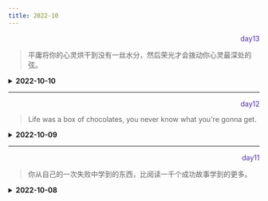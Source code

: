 ```yaml
---
title: 2022-10
---
```


<div align="right" style="color:#512DA8">day13</div> 

> 平庸将你的心灵烘干到没有一丝水分，然后荣光才会拨动你心灵最深处的弦。

<details>
<summary><b>2022-10-10</b></summary>

<p style="color:blue">1. Webpack中的sourceMap配置？ 【Webpack】</p>
<details>
<summary><b>参考答案</b></summary>
<p>

- 项目打包后，如果关闭 sourceMap 的配置，在浏览器打开项目后，看到的 js 代码为打包后的代码，不利于查找代码错误。
- sourceMap 是一个映射关系，他可以知道在 dist 打包后的 main.js 错误的代码对应在未经打包的代码的位置。

配置项为：
- devtool:'source-map'---会在 dist 目录下生成一个.map 的映射文件。
- 如果为'inline-source-map'，则不会生成.map 文件，直接在原 main.js 文见中添加注释以映射(位置在底部)。
- 如果为'cheap-inline-source-map' :与 inline 不同，只告诉是哪行代码出错，效率会高一些。
- 如果为"cheap-module-source-map':不管是业务代码，但是依赖的第三方模块，都会显示出出错的地方。
- eval 是打包效率最高的方式。
- 如果是开发环境，建议使用“cheap-module-eval-source-map'这种方式。如果是生产环境，一般不用设置 devtool 的配置。如果要配置，推荐使用"cheap-module-source-map"。

</p>
</details>

<hr/>
<p style="color:blue">2.JS编译解析原理以及AST的理解 【JS】</p>
<details>
<summary><b>参考答案</b></summary>
<p>

JS的编译原理简单说就是先对源代码进行分词(分解)转换成一个个有意义的代码块，然后将这些有意义的代码块生成抽象语法树AST，最后对AST进行操作、解析成可执行代码进行执行。 

1. 首先这个AST也就是抽象语法树，是 Abstract Syntax Tree的缩写。 
2. AST生成的主要就是两个步骤：词法分析和语法分析。
- 词法分析：就是读取源代码，安装预定的规则(比如遇到空格、括号、换行等)将代码合成一个个的标识token。 
- 语法分析：就是将词法分析出来的数组转换成树的表达形式，并同时验证代码语法是否有误。
3. 然后这个时候就生成一颗抽象语法树，它定义了代码的结构。通过操纵这颗树，我们可以精确定位到声明语句、赋值语句、运算语句等等，实现对代码的分析、优化、变更等操作。

很多工具和库的核心都是AST,像webpack、lint、babel等，一般都是分三个阶段运行代码：解析（parsing），转译（transforming），生成（generation)

</p>
</details>

<hr/>
<p style="color:blue">3.node是单线程，为什么能处理高并发 【JS】 </p>
<details>
<summary><b>参考答案</b></summary>
<p>

事件驱动。  
- 每个Node.js进程只有一个主线程在执行程序代码，行成一个执行栈 
- 主线程之外还维护了一个"事件队列"(Event Queue)，当用户的网络请求或者其他异步操作到来时，node都会放到事件队列中去，此时不会立即执行这个异步任务，代码也不会阻塞，会继续往下走，直到主线程代码执行完毕。  
- 主线程代码执行完毕后，通过事件循环机制(Event Loop),到事件队列的开头取出第一个事件去执行，执行完毕后主线程不断检查事件队列中是否有未执行事件，若有继续执行，直到事件队列中所有事件执行完毕。 
- 主线程不断重复上面的第三步  

Node之所以单线程可以处理高并发的原因，在于libuv层的事件循环机制，和底层线程池的实现，在事件循环机制上，新版本的node和浏览器类似。
</p>
</details>

<hr/>
<p style="color:blue">4. Promise和async await是解决什么问题的，为什么存在两种方式？【JS】 </p>

<details>
<summary><b>参考答案</b></summary>
<p>

- 首先，Promise的出现是为了解决异步产生的回调地狱，使得开发人员用新的方式来编写程序。 
- 而Promise出现引出的新问题是如果有多个Promise要执行，虽然Promise.all可以解决，但是如果存在Promise先后的执行顺序，Promise就不能很好的解决了。 
- 然后 async await出现，允许异步程序用同步代码的方式写程序，也就是说async await解决了Promise产生的一些问题，且是建立在Promise的基础上实现的，返回的仍然是一个Promise。

</p>
</details>

<hr/>
<p style="color:blue">5. TypeScript 如何设计 Class 的声明？ 【TS】</p>

<details>
<summary><b>参考答案</b></summary>
<p>

在声明类的时候，一般类中都会包含:构造函数、对构造函数中的属性进行类型声明、类中的方法。
```javascript
class Greeter {
   greeting: string;
   constructor(message: string) {
       this.greeting = message;
   }
   greet(): string{
       return "Hello, " + this.greeting;
   }
}
let greeter = new Greeter("world");
```

</p>
</details>
</details>
<hr/>

<div align="right" style="color:#512DA8">day12</div> 

> Life was a box of chocolates, you never know what you're gonna get.

<details>
<summary><b>2022-10-09</b></summary>

<p style="color:blue">1. 浏览器在生成页面的时候，会生成那两颗树？【Web】</p>
<details>
<summary><b>参考答案</b></summary>
<p>

构造两棵树，DOM 树和 CSSOM 规则树，
当浏览器接收到服务器相应来的 HTML 文档后，会遍历文档节点，生成 DOM 树，
CSSOM 规则树由浏览器解析 CSS 文件生成。

</p>
</details>

<hr/>
<p style="color:blue">2. csrf 和 xss 的网络攻击及防范 【Web】</p>
<details>
<summary><b>参考答案</b></summary>
<p>

CSRF：跨站请求伪造，可以理解为攻击者盗用了用户的身份，以用户的名义发送了恶意请求，比如用户登录了一个网站后，立刻在另一个tab页面访问量攻击者用来制造攻击的网站，这个网站要求访问刚刚登陆的网站，并发送了一个恶意请求，这时候CSRF 就产生了。  
比如这个制造攻击的网站使用一张图片，但是这种图片的链接却是可以修改数据库的，这时候攻击者就可以以用户的名义操作这个数据库，防御方式的话：使用验证码，检查 https 头部的 refer，使用 token。

XSS：跨站脚本攻击，是说攻击者通过注入恶意的脚本，在用户浏览网页的时候进行攻击，比如获取 cookie，或者其他用户身份信息，可以分为存储型和反射型，存储型是攻击者输入一些数据并且存储到了数据库中，其他浏览者看到的时候进行攻击，反射型的话不存储在数据库中，往往表现为将攻击代码放在 url 地址的请求参数中，防御的话为 cookie 设置 httpOnly 属性，对用户的输入进行检查，进行特殊字符过滤。

</p>
</details>

<hr/>
<p style="color:blue">3. cookie 和 session 的区别 【JS】 </p>
<details>
<summary><b>参考答案</b></summary>
<p>

1. cookie 数据存放在客户的浏览器上，session 数据放在服务器上。
2. cookie 不是很安全，别人可以分析存放在本地的 COOKIE 并进行 COOKIE 欺 骗
考虑到安全应当使用 session。
3. session 会在一定时间内保存在服务器上。当访问增多，会比较占用你服务
器的性能
考虑到减轻服务器性能方面，应当使用 COOKIE。
4. 单个 cookie 保存的数据不能超过 4K，很多浏览器都限制一个站点最多保存
20 个 cookie。

</p>
</details>

<hr/>
<p style="color:blue">4. overflow 的原理 【CSS】 </p>

<details>
<summary><b>参考答案</b></summary>
<p>

要讲清楚这个解决方案的原理，首先需要了解块格式化上下文
> A block formatting  context is a part of a visual CSS rendering of a Web page. It is the region in which the layout of block boxes occurs and in which floats interact with each other.

翻译过来就是:块格式化上下文是 CSS 可视化渲染的一部分，它是一块区域，规定了内部块盒 的渲染方式，以及浮动相互之间的影响关系   

当元素设置了 overflow 样式且值部位 visible 时，该元素就构建了一个 BFC，BFC 在计算高度时，内部浮动元素的高度也要计算在内，也就是说技术 BFC 区域内只有一个 浮动元素，BFC 的高度也不会发生塌缩，所以达到了清除浮动的目的。  

</p>
</details>

<hr/>
<p style="color:blue">5. box-sizing 的语法和基本用处 【CSS】</p>

<details>
<summary><b>参考答案</b></summary>
<p>

box-sizing 规定两个并排的带边框的框，语法为 box-sizing：content-box/border-box/inherit

- content-box：宽度和高度分别应用到元素的内容框，在宽度和高度之外绘制元素的内边距和边框
- border-box：为元素设定的宽度和高度决定了元素的边框盒，
- inherit：继承父元素的 box-sizing

</p>
</details>

</details>
<hr/>
<div align="right" style="color:#512DA8">day11</div> 

> 你从自己的一次失败中学到的东西，比阅读一千个成功故事学到的更多。

<details>
<summary><b>2022-10-08</b></summary>

<hr/>
<p style="color:blue">1. transform与transition属性都有哪些 【CSS】</p>
<details>
<summary><b>参考答案</b></summary>
<p>

**transform**

transform 允许缩放、旋转、平移、倾斜等。
- matrix(a1,a2,a3,a4,a5,a6) 定义 2D 转换
- translate(x,y) x 轴与 y 轴的 2D 平移转换
- scale(x,y) x 轴与 y 轴缩放的 2D 转换
- rotate(angle) x 轴与 y 轴 2D 旋转角度 转换
- skew(x-angle,y-angle) x 轴与 y 轴的 2D 倾斜转换

**transition**

- transition 属性是 `transition-property`、`transition-duration`、`transition-timing-function`、`transition-delay`四个属性的简写属性。

1.  `transition-property`:用来设置元素中参与过渡的属性名称 ,语法格式：`transition-property:none | all | property `
    - none:没有属性参与过渡
    - all:所有属性参与过渡
    - property:CSS 属性过渡列表，多个属性使用逗号分隔

2. `transition-duration`:用来设置过渡需要花费的时间 语法格式:`transition-duration:time `  
    多个属性之间可用逗号进行分割:`transition-duration:1s,2s,3s;`

3. `transition-timing-function`:用来设置过渡动画的类型
  - linear:匀速
  - ease:慢到快再到慢
  - ease-in:慢速开始过渡
  - ease-out:慢速结束过渡

4. `transition-delay`: 设置过渡效果何时开始，即等待的时间

</p>
</details>

<hr/>
<p style="color:blue">2. animation的属性 【CSS】</p>
<details>
<summary><b>参考答案</b></summary>
<p>

1. `@keyframes`规则 
```CSS
@keyframes animationName{
  from {}
  percentage{}
  to{}
}
```
- `animationName`:动画名称 
- `from`:定义动画的开头 0%
- `percentage`:动画各个阶段，为百分比值，可添加多个 
- `to`:动画结尾，100%

2. 动画应用 
通过`1`创建好动画后，需要将动画应用指定到HTML元素，CSS提供的动画属性有：  
- `animation-name`:设置需要绑定到元素的动画名称 
- `animation-duration`:动画开始到完成所花费的时间 
- `animation-timing-function`:动画速度曲线，默认为ease  
- `animation-fill-mode`:设置当前动画不播放时的状态(forwards为最后一个关键帧样式，backwards为第一个关键中样式，both为两者)  
- `animation-delay`:动画开始执行的延迟时间  
- `animation-iteration-count`:设置动画的播放次数,infinite表示无限次播放，默认值为1
- `animation-play-state`:设置动画是正在运行还是暂停，默认是running  
- `animation`:动画的所有属性

</p>
</details>


<hr/>
<p style="color:blue">3. 什么是原生ESM? 【JS】 </p>

<details>
<summary><b>参考答案</b></summary>
<p>

- JavaScript模块,即提供一种将 JavaScript 程序拆分为可按需导入的单独模块的机制 
- 最新的浏览器开始原生支持模块功能了-- 这会是一个好事情 — 浏览器能够最优化加载模块，使它比使用库更有效率：使用库通常需要做额外的客户端处理。 
- 关键词:`import` `export`  
- 根据[MDN JS ESM](https://developer.mozilla.org/zh-CN/docs/Web/JavaScript/Guide/Modules)体验。

</p>
</details>


<hr/>
<p style="color:blue">4. Vite的解决思路是基于什么？ </p>
<details>
<summary><b>参考答案</b></summary>
<p>

- Vite是基于`浏览器开始原生支持ES模块，且越来越多的JS工具使用编译性语言编写`  
- Vite针对缓慢的服务器启动，解决思路是：`基于打包器方式的启动是必须优先抓取并构建整个应用，然后才能提供服务，而Vite是在一开始将应用中的模块分为依赖和源码两项，改进开发服务器启动慢的问题`  
  - 依赖使用esbuild预构建依赖。
  - 源码以原生ESM方式提供(浏览器接管了打包程序的部分工作)。
  - 在 Vite 中，HMR 是在原生 ESM 上执行的。

</p>
</details>

<hr/>
<p style="color:blue">5. Webpack的tree-shaking是什么，需要注意哪些问题，如何配置? </p>

<details>
<summary><b>参考答案</b></summary>
<p>

- 一个js文件中有a和b两个方法，只用到了a方法，b方法没有用到，tree-shaking就是解决打包的时候不去打包没用到的b方法。 
- Tree-shaking只支持ES Module(import,export),不支持require  
- 生产环境Tree-shaking默认配置好了，不需要对optimization配置,但仍需要对package.json中的sideEffects配置。  
- 开发环境默认没有配置tree-shaking，需要在webpack.config.js配置文件中添加`optimization:{usedExports:true}`,如果引入第三方资源，需要在`package.json`中配置`sideEffects:false`

</p>
</details>

</details>